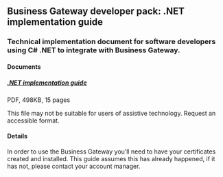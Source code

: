 ## Business Gateway developer pack: .NET implementation guide

### Technical implementation document for software developers using C# .NET to integrate with Business Gateway.

#### Documents
##### [.NET implementation guide](../../pdfs/integrate/business-gateway-.net-implementation-guide.pdf)
PDF, 498KB, 15 pages

This file may not be suitable for users of assistive technology. Request an accessible format.

#### Details
In order to use the Business Gateway you’ll need to have your certificates created and installed. This guide assumes this has already happened, if it has not, please contact your account manager.